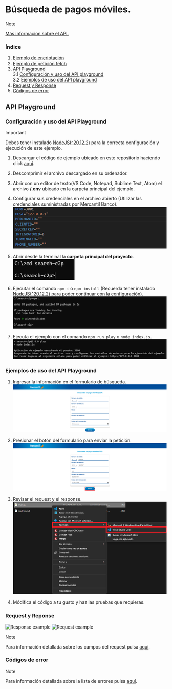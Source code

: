 # Búsqueda de pagos móviles.

>[!NOTE]
[Más informacion sobre el API.](https://apiportal.mercantilbanco.com/mercantil-banco/produccion/product/21013)

### Índice
    
1. [Ejemplo de encriptación](./modules/crypto.js)
2. [Ejemplo de petición fetch](./modules/c2p.js)
3. [API Playground](#playground)<br>
3.1 [Configuración y uso del API playground](#playground-config)<br>
3.2 [Ejemplos de uso del API playground](#playground-examples)
4. [Request y Response](#rq)
5. [Códigos de error](#error-codes)


<a id="playground" ></a>
## API Playground

<a id="playground-config"> </a>
### Configuración y uso del API Playground

>[!IMPORTANT]
Debes tener instalado [NodeJS(^20.12.2)](https://nodejs.org/) para la correcta configuración y ejecución de este ejemplo.

1. Descargar el código de ejemplo ubicado en este repositorio haciendo click [aquí](https://github.com/apimercantil/api-playground/releases/download/V1/c2p.zip).<br>

2. Descomprimir el archivo descargado en su ordenador.<br>

3. Abrir con un editor de texto(VS Code, Notepad, Sublime Text, Atom) el archivo **/.env** ubicado en la carpeta principal del ejemplo.<br>

4. Configurar sus credenciales en el archivo abierto (Utilizar las credenciales suministradas por Mercantil Banco).<br>
![Imagen de ejemplo](./img/readme-img-1.png)

5. Abrir desde la terminal la **carpeta principal del proyecto**.<br>
![Imagen de ejemplo](./img/readme-img-2.png)

6. Ejecutar el comando ```npm i``` o ```npm install``` (Recuerda tener instalado [NodeJS(^20.12.2)](https://nodejs.org/) para poder continuar con la configuración).<br>
![Imagen de ejemplo](./img/readme-img-3.png)

7. Ejecuta el ejemplo con el comando ```npm run play``` o ```node index.js```.<br>
![Imagen de ejemplo](./img/readme-img-4.png)

<a id="playground-examples"></a>
### Ejemplos de uso del API Playground

1. Ingresar la información en el formulario de búsqueda.<br>
![Imagen de ejemplo](./img/readme-img-5.png)

8. Presionar el botón del formulario para enviar la petición.<br>
![Imagen de ejemplo](./img/readme-img-6.png)

9. Revisar el request y el response.<br>
![Imagen de ejemplo](./img/readme-img-7.png)

10. Módifica el código a tu gusto y haz las pruebas que requieras.<br>

<a id="rq"></a>
### Request y Reponse

![Response example](https://www.mercantilbanco.com/mercprod/apiportal/images/request_api_c2p_search.png)
![Request example](https://www.mercantilbanco.com/mercprod/apiportal/images/response_api_c2p_search.png)

>[!NOTE]
Para información detallada sobre los campos del request pulsa [aquí](https://www.mercantilbanco.com/mercprod/apiportal/pdfs/api_c2p_search_descripcion_de_atributos_y_campos_0.pdf).
<a id="error-codes"></a>
### Códigos de error

>[!NOTE]
Para información detallada sobre la lista de errores pulsa [aquí](https://www.mercantilbanco.com/mercprod/apiportal/pdfs/api_c2p_search_tipo_de_errores_0.pdf).
